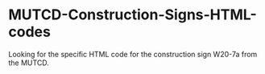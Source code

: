 # MUTCD-Construction-Signs-HTML-codes
Looking for the specific HTML code for the construction sign  W20-7a from the MUTCD.
